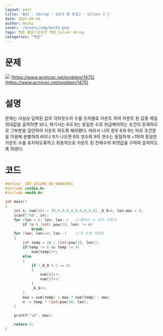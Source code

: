 ```yaml
---
layout: post
title: 'BOJ - [Array - 1475 방 번호] - Silver V 🥈'
date: 2022-04-01
author: Hoshi
cover: '/assets/img/back1.png'
tags: 백준 블로그오픈전 백준_Silver Array
categories: "백준"
---
```

# 문제
![]({{site.url}}/assets/img/posts_img/1475.png)
[https://www.acmicpc.net/problem/1475](https://www.acmicpc.net/problem/1475)

# 설명
문제는 사실상 입력된 값의 각자릿수의 수를 숫자별로 카운트 하여 카운트 된 값중 제일 최대값을 출력하면 되나, 여기서는 6과 9는 동일한 수로 취급해야하는 조건이 존재하므로 그부분을 감안하여 카운트 하도록 해야됐다. 따라서 나의 경우 6과 9는 따로 조건문을 이용해 분별하여 6이나 9가 나오면 6의 갯수와 9의 갯수는 동일하게 +1하여 동일한 카운트 수를 유지하도록하고 최종적으로 카운트 된 전체수의 최댓값을 구하여 출력하도록 하였다.

# 코드

```c
#define _CRT_SECURE_NO_WARNINGS
#include <stdio.h>
#include <math.h>

int main()
{
	int n, num[10] = {0,0,0,0,0,0,0,0,0,0},_6_9=0, len,max = 0;
	scanf("%d", &n);
	for (len = 6; len; len--)	//몇자리 수 인지 구하기
		if (n % (int) pow(10, len) != n)
			break;
	for (len; len>=0; len--)	//각 숫자 카운트
	{
		int temp = (n / (int)pow(10, len));
		if(temp != 6 && temp != 9)
			num[temp]++;
		else
		{
			if (_6_9 % 2 == 0)
			{
				num[6]++;
				num[9]++;
			}
			_6_9++;
		}
		max = num[temp] > max ? num[temp] : max;
		n -= temp * (int)pow(10, len);
	}
	
	printf("%d", max);

	return 0;
}
```

